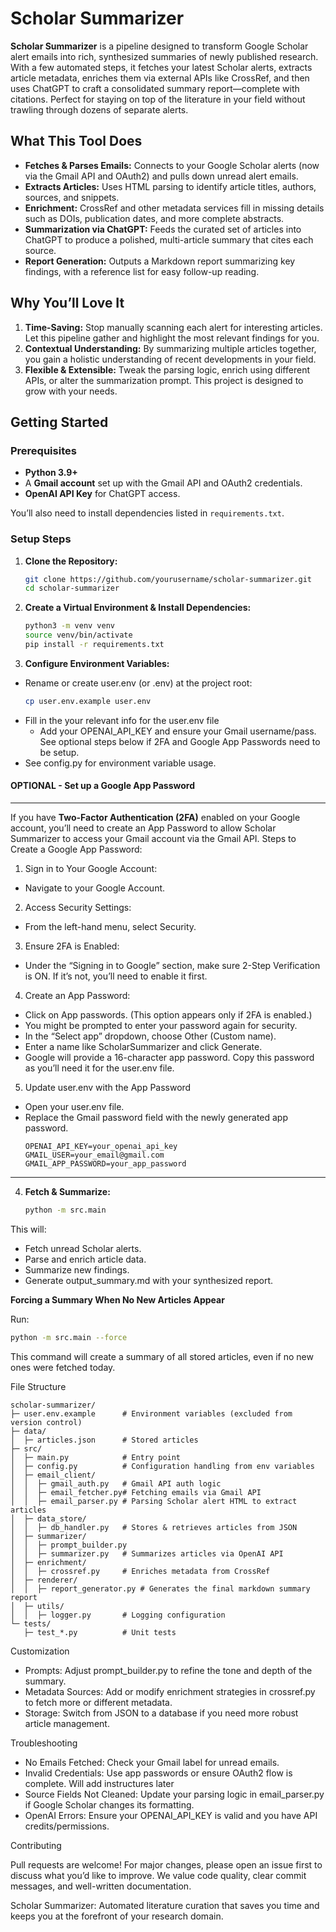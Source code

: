 # Scholar Summarizer

**Scholar Summarizer** is a pipeline designed to transform Google Scholar alert emails into rich, synthesized summaries of newly published research. With a few automated steps, it fetches your latest Scholar alerts, extracts article metadata, enriches them via external APIs like CrossRef, and then uses ChatGPT to craft a consolidated summary report—complete with citations. Perfect for staying on top of the literature in your field without trawling through dozens of separate alerts.

## What This Tool Does

- **Fetches & Parses Emails:** Connects to your Google Scholar alerts (now via the Gmail API and OAuth2) and pulls down unread alert emails.
- **Extracts Articles:** Uses HTML parsing to identify article titles, authors, sources, and snippets.
- **Enrichment:** CrossRef and other metadata services fill in missing details such as DOIs, publication dates, and more complete abstracts.
- **Summarization via ChatGPT:** Feeds the curated set of articles into ChatGPT to produce a polished, multi-article summary that cites each source.
- **Report Generation:** Outputs a Markdown report summarizing key findings, with a reference list for easy follow-up reading.

## Why You’ll Love It

1. **Time-Saving:** Stop manually scanning each alert for interesting articles. Let this pipeline gather and highlight the most relevant findings for you.
2. **Contextual Understanding:** By summarizing multiple articles together, you gain a holistic understanding of recent developments in your field.
3. **Flexible & Extensible:** Tweak the parsing logic, enrich using different APIs, or alter the summarization prompt. This project is designed to grow with your needs.

## Getting Started

### Prerequisites

- **Python 3.9+**  
- A **Gmail account** set up with the Gmail API and OAuth2 credentials.
- **OpenAI API Key** for ChatGPT access.

You’ll also need to install dependencies listed in `requirements.txt`.

### Setup Steps

1. **Clone the Repository:**
   ```bash
   git clone https://github.com/yourusername/scholar-summarizer.git
   cd scholar-summarizer
   ```
   
2. **Create a Virtual Environment & Install Dependencies:**
   ```bash
   python3 -m venv venv
   source venv/bin/activate
   pip install -r requirements.txt
   ```

3. **Configure Environment Variables:**
- Rename or create user.env (or .env) at the project root:
   ```bash
   cp user.env.example user.env
   ```
- Fill in the your relevant info for the user.env file
   - Add your OPENAI_API_KEY and ensure your Gmail username/pass. See optional steps below if 2FA and Google App Passwords need to be setup.
- See config.py for environment variable usage.

#### OPTIONAL - Set up a Google App Password
---
If you have **Two-Factor Authentication (2FA)** enabled on your Google account, you’ll need to create an App Password to allow Scholar Summarizer to access your Gmail account via the Gmail API.
Steps to Create a Google App Password:
1. Sign in to Your Google Account:
- Navigate to your Google Account.
2. Access Security Settings:
- From the left-hand menu, select Security.
3. Ensure 2FA is Enabled:
- Under the “Signing in to Google” section, make sure 2-Step Verification is ON. If it’s not, you’ll need to enable it first.
4. Create an App Password:
- Click on App passwords. (This option appears only if 2FA is enabled.)
- You might be prompted to enter your password again for security.
- In the “Select app” dropdown, choose Other (Custom name).
- Enter a name like ScholarSummarizer and click Generate.
- Google will provide a 16-character app password. Copy this password as you’ll need it for the user.env file.
5. Update user.env with the App Password
- Open your user.env file.
- Replace the Gmail password field with the newly generated app password.
   ```env
   OPENAI_API_KEY=your_openai_api_key
   GMAIL_USER=your_email@gmail.com
   GMAIL_APP_PASSWORD=your_app_password
   ```
---

4. **Fetch & Summarize:**
   ```bash
   python -m src.main
   ```
This will:
- Fetch unread Scholar alerts.
- Parse and enrich article data.
- Summarize new findings.
- Generate output_summary.md with your synthesized report.

**Forcing a Summary When No New Articles Appear**

Run:
   ```bash
   python -m src.main --force
   ```
This command will create a summary of all stored articles, even if no new ones were fetched today.

File Structure
```
scholar-summarizer/
├─ user.env.example      # Environment variables (excluded from version control)
├─ data/
│  ├─ articles.json      # Stored articles
├─ src/
│  ├─ main.py            # Entry point
│  ├─ config.py          # Configuration handling from env variables
│  ├─ email_client/
│  │  ├─ gmail_auth.py   # Gmail API auth logic
│  │  ├─ email_fetcher.py# Fetching emails via Gmail API
│  │  ├─ email_parser.py # Parsing Scholar alert HTML to extract articles
│  ├─ data_store/
│  │  ├─ db_handler.py   # Stores & retrieves articles from JSON
│  ├─ summarizer/
│  │  ├─ prompt_builder.py
│  │  ├─ summarizer.py   # Summarizes articles via OpenAI API
│  ├─ enrichment/
│  │  ├─ crossref.py     # Enriches metadata from CrossRef
│  ├─ renderer/
│  │  ├─ report_generator.py # Generates the final markdown summary report
│  ├─ utils/
│  │  ├─ logger.py       # Logging configuration
└─ tests/
   ├─ test_*.py          # Unit tests
```

Customization
- Prompts: Adjust prompt_builder.py to refine the tone and depth of the summary.
- Metadata Sources: Add or modify enrichment strategies in crossref.py to fetch more or different metadata.
- Storage: Switch from JSON to a database if you need more robust article management.

Troubleshooting
- No Emails Fetched: Check your Gmail label for unread emails.
- Invalid Credentials: Use app passwords or ensure OAuth2 flow is complete. Will add instructures later
- Source Fields Not Cleaned: Update your parsing logic in email_parser.py if Google Scholar changes its formatting.
- OpenAI Errors: Ensure your OPENAI_API_KEY is valid and you have API credits/permissions.

Contributing

Pull requests are welcome! For major changes, please open an issue first to discuss what you’d like to improve. We value code quality, clear commit messages, and well-written documentation.

Scholar Summarizer: Automated literature curation that saves you time and keeps you at the forefront of your research domain.

